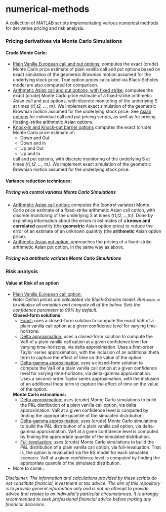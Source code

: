 # numerical-methods
A collection of MATLAB scripts implementating various numerical methods for derivative pricing and risk analysis.

<h3>Pricing derivatives via Monte Carlo Simulations</h3>
<h4>Crude Monte Carlo:</h4>
<ul>
  <li><a href=https://github.com/alexbk64/numerical-methods/blob/master/crude_MC/plain_vanilla_options/european_options/plain_vanilla_euro_callANDput.m>Plain Vanilla European call and put options:</a> computes the exact (crude) Monte Carlo price estimate of plain vanilla call and put options based on exact simulation of the geometric Brownian motion assumed for the underlying stock price. True option prices calculated via Black-Scholes model are also computed for comparison.</li>
  <li><a href=https://github.com/alexbk64/numerical-methods/blob/master/crude_MC/exotic_options/asian_options/arith_asian_fixed_strike_callANDput.m>Arithmetic Asian call and put options, with fixed strike:</a> computes the exact (crude) Monte Carlo price estimate of a fixed-strike arithmetic Asian call and put options, with discrete monitoring of the underlying S at times <i>{t1,t2, ..., tn}</i>. We implement exact simulation of the geometric Brownian motion assumed for the underlying stock price. See <a href=crude_MC/exotic_options/asian_options>Asian options</a> for individual call and put pricing scripts, as well as for pricing floating-strike arithmetic Asian options.</li>
  <li><a href=https://github.com/alexbk64/numerical-methods/blob/master/crude_MC/exotic_options/barrier_options/barrier_callANDput.m>Knock-in and Knock-out barrier options</a> computes the exact (crude) Monte Carlo price estimate of:
    <ul>
      <li>Down and Out</li>
      <li>Down and In</li>
      <li>Up and Out</li>
      <li>Up and In</li>
    </ul>
  call and put options, with discrete monitoring of the underlying S at times <i>{t1,t2, ..., tn}</i>. We implement exact simulation of the geometric Brownian motion assumed for the underlying stock price.</li>
</ul>
<h4>Variance reduction techniques:</h4>
<h5>Pricing via control variates Monte Carlo Simulations</h5>
<ul>
  <li><a href=https://github.com/alexbk64/numerical-methods/tree/master/control_variate/asian/arith_asian_call>Arithmetic Asian call option: </a> computes the (control variates) Monte Carlo price estimate of a fixed-strike arithmetic Asian call option, with discrete monitoring of the underlying S at times <i>{t1,t2,...,tn}</i>. Done by exploiting information about the errors in estimates of a <b>known and correlated</b> quantity (the <b>geometric</b> Asian option price) to reduce the error of an estimate of an unknown quantity (the <b>arithmetic</b> Asian option price).</li>
  <li><a href=https://github.com/alexbk64/numerical-methods/tree/master/control_variate/asian/arith_asian_put>Arithmetic Asian put option: </a>approaches the pricing of a fixed-strike arithmetic Asian put option, in the same way as above.</li>
</ul>
<h5>Pricing via antithetic variates Monte Carlo Simulations</h5>

<h3>Risk analysis</h3>
<h4>Value at Risk of an option</h4>
<ul>
  <li><a href=insert_here>Plain Vanilla European call option:</a> </br>
    <i>Note: Option prices are calculated via Black-Scholes model. Run <code>main.m</code> to initialise all variables and compute all of the below. Sets the confidence parameter to 99% by default. </i></br>
    <b>Closed-form solutions:</b>
    <ul>
      <li><a href=insert_here>Exact:</a> uses a closed-form solution to compute the exact VaR of a plain vanilla call option at a given confidence level for varying time-horizons.
      </li>
      <li><a href=insert_here>Delta approximation:</a> uses a closed-form solution to compute the VaR of a plain vanilla call option at a given confidence level for varying time-horizons, via delta approximation. Uses a first-order Taylor series approximation, with the inclusion of an additional theta term to capture the effect of time on the value of the option. 
      </li>
      <li><a href=insert_here>Delta-gamma approximation:</a> uses a closed-form solution to compute the VaR of a plain vanilla call option at a given confidence level for varying time-horizons, via delta-gamma approximation. Uses a second-order Taylor series approximation, with the inclusion of an additional theta term to capture the effect of time on the value of the option. 
      </li>
    </ul>
    <b>Monte Carlo estimations:</b>
    <ul>
      <li>
        <a href=insert_here>Delta approximation:</a> uses (crude) Monte Carlo simulations to build the P&L distribution of a plain vanilla call option, via delta approximation. VaR at a given confidence level is computed by finding the appropriate quantile of the simulated distribution. 
      </li>
      <li>
        <a href=insert_here>Delta-gamma approximation:</a> uses (crude) Monte Carlo simulations to build the P&L distribution of a plain vanilla call option, via delta-gamma approximation. VaR at a given confidence level is computed by finding the appropriate quantile of the simulated distribution. 
      </li>
      <li><a href=insert_here>Full revaluation:</a> uses (crude) Monte Carlo simulations to build the P&L distribution of a plain vanilla call option, via full-revaluation. That is, the option is revaluated via the BS model for each simulated scenario. VaR at a given confidence level is computed by finding the appropriate quantile of the simulated distribution. 
      </li>
    </ul>
  </li>
  <li> More to come...</li>
</ul>

<p>
  <i>
    Disclaimer: The information and calculations provided by these scripts do not constitute financial, investment or tax advice. The aim of this repository is to provide general information only and is not an attempt to provide advice that relates to an indivudal's particular circumstances. It is strongly recommended to seek professional financial advice before making any financial decisions.
  </i>
</p>

